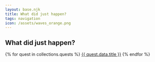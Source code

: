 ```yaml
---
layout: base.njk
title: What did just happen?
tags: navigation
icon: /assets/waves_orange.png
---
```


## What did just happen?

{% for quest in collections.quests %}
<a href="{{ quest.url }}">{{ quest.data.title }}</a>
{% endfor %}